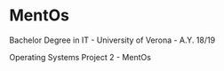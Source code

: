 # MentOs

Bachelor Degree in IT - University of Verona - A.Y. 18/19

Operating Systems Project 2 - MentOs
